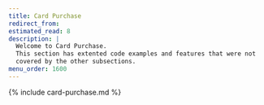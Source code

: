 ```yaml
---
title: Card Purchase
redirect_from:
estimated_read: 8
description: |
  Welcome to Card Purchase.
  This section has extented code examples and features that were not
  covered by the other subsections.
menu_order: 1600
---
```


{% include card-purchase.md %}